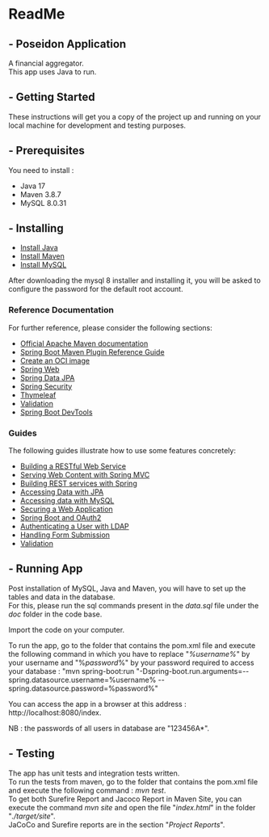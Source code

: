 # **ReadMe**

## - **Poseidon Application**

A financial aggregator. </br>
This app uses Java to run.


## - **Getting Started**

These instructions will get you a copy of the project up and running on your local machine for development and testing purposes.


## - **Prerequisites**

You need to install :
* Java 17
* Maven 3.8.7
* MySQL 8.0.31


## - **Installing**

* [Install Java](https://docs.oracle.com/javase/8/docs/technotes/guides/install/install_overview.html)
* [Install Maven](https://maven.apache.org/install.html)
* [Install MySQL](https://dev.mysql.com/downloads/mysql/)

After downloading the mysql 8 installer and installing it, you will be asked to configure the password for the default root account.


### Reference Documentation
For further reference, please consider the following sections:

* [Official Apache Maven documentation](https://maven.apache.org/guides/index.html)
* [Spring Boot Maven Plugin Reference Guide](https://docs.spring.io/spring-boot/docs/3.0.6/maven-plugin/reference/html/)
* [Create an OCI image](https://docs.spring.io/spring-boot/docs/3.0.6/maven-plugin/reference/html/#build-image)
* [Spring Web](https://docs.spring.io/spring-boot/docs/3.0.6/reference/htmlsingle/#web)
* [Spring Data JPA](https://docs.spring.io/spring-boot/docs/3.0.6/reference/htmlsingle/#data.sql.jpa-and-spring-data)
* [Spring Security](https://docs.spring.io/spring-boot/docs/3.0.6/reference/htmlsingle/#web.security)
* [Thymeleaf](https://docs.spring.io/spring-boot/docs/3.0.6/reference/htmlsingle/#web.servlet.spring-mvc.template-engines)
* [Validation](https://docs.spring.io/spring-boot/docs/3.0.6/reference/htmlsingle/#io.validation)
* [Spring Boot DevTools](https://docs.spring.io/spring-boot/docs/3.0.6/reference/htmlsingle/#using.devtools)

### Guides
The following guides illustrate how to use some features concretely:

* [Building a RESTful Web Service](https://spring.io/guides/gs/rest-service/)
* [Serving Web Content with Spring MVC](https://spring.io/guides/gs/serving-web-content/)
* [Building REST services with Spring](https://spring.io/guides/tutorials/rest/)
* [Accessing Data with JPA](https://spring.io/guides/gs/accessing-data-jpa/)
* [Accessing data with MySQL](https://spring.io/guides/gs/accessing-data-mysql/)
* [Securing a Web Application](https://spring.io/guides/gs/securing-web/)
* [Spring Boot and OAuth2](https://spring.io/guides/tutorials/spring-boot-oauth2/)
* [Authenticating a User with LDAP](https://spring.io/guides/gs/authenticating-ldap/)
* [Handling Form Submission](https://spring.io/guides/gs/handling-form-submission/)
* [Validation](https://spring.io/guides/gs/validating-form-input/)

## - **Running App**

Post installation of MySQL, Java and Maven, you will have to set up the tables and data in the database. </br>
For this, please run the sql commands present in the *data.sql* file under the *doc* folder in the code base.

Import the code on your computer.

To run the app, go to the folder that contains the pom.xml file and execute the following command in which you have to replace "*%username%*" by your username and "%*password*%" by your password required to access your database :
"mvn spring-boot:run "-Dspring-boot.run.arguments=--spring.datasource.username=%username% --spring.datasource.password=%password%"

You can access the app in a browser at this address : http://localhost:8080/index. </br>

NB : the passwords of all users in database are "123456A*".


## - **Testing**

The app has unit tests and integration tests written. </br>
To run the tests from maven, go to the folder that contains the pom.xml file and execute the following command : *mvn test*. </br>
To get both Surefire Report and Jacoco Report in Maven Site, you can execute the command *mvn site* and open the file "*index.html*" in the folder "*./target/site*". </br>
JaCoCo and Surefire reports are in the section "*Project Reports*".
